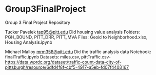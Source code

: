# Group3FinalProject
Group 3 Final Project Repository

Tucker Pavelek
tap95@pitt.edu 
Did housing value analysis 
Folders: PGH_BOUND, PITT_DRR, PITT_MVA
Files: Geoid to Neighborhood.xlsx, Housing Analysis.ipynb

Michael Malloy
mrm358@pitt.edu
Did the traffic analysis data
Notebook: finalTraffic.ipynb
Datasets: miles.csv, pittTraffic.csv- https://data.wprdc.org/dataset/traffic-count-data-city-of-pittsburgh/resource/6dfd4f8f-cbf5-4917-a5eb-fd07f4403167

